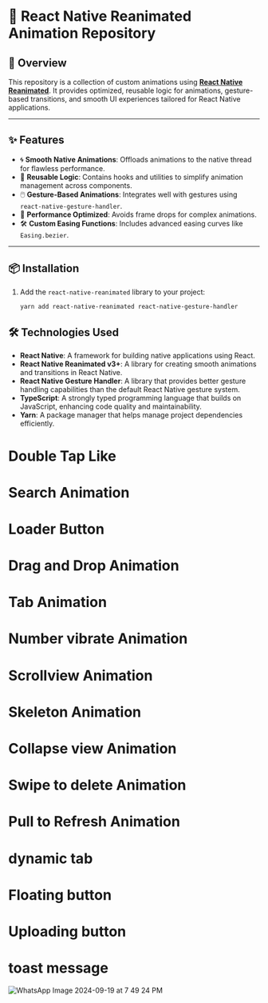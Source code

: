 # **🎨 React Native Reanimated Animation Repository**

## **🚀 Overview**

This repository is a collection of custom animations using **[React Native Reanimated](https://docs.swmansion.com/react-native-reanimated/)**. It provides optimized, reusable logic for animations, gesture-based transitions, and smooth UI experiences tailored for React Native applications.

---

## **✨ Features**

- 🌀 **Smooth Native Animations**: Offloads animations to the native thread for flawless performance.
- 🔁 **Reusable Logic**: Contains hooks and utilities to simplify animation management across components.
- 🖱️ **Gesture-Based Animations**: Integrates well with gestures using `react-native-gesture-handler`.
- 📱 **Performance Optimized**: Avoids frame drops for complex animations.
- 🛠️ **Custom Easing Functions**: Includes advanced easing curves like `Easing.bezier`.

---

## **📦 Installation**

1. Add the `react-native-reanimated` library to your project:

   ```bash
   yarn add react-native-reanimated react-native-gesture-handler

   ```

## **🛠 Technologies Used**

- **React Native**: A framework for building native applications using React.
- **React Native Reanimated v3+**: A library for creating smooth animations and transitions in React Native.
- **React Native Gesture Handler**: A library that provides better gesture handling capabilities than the default React Native gesture system.
- **TypeScript**: A strongly typed programming language that builds on JavaScript, enhancing code quality and maintainability.
- **Yarn**: A package manager that helps manage project dependencies efficiently.

# Double Tap Like

# Search Animation

# Loader Button

# Drag and Drop Animation

# Tab Animation

# Number vibrate Animation

# Scrollview Animation

# Skeleton Animation

# Collapse view Animation

# Swipe to delete Animation

# Pull to Refresh Animation

# dynamic tab

# Floating button

# Uploading button

# toast message

![WhatsApp Image 2024-09-19 at 7 49 24 PM](https://github.com/user-attachments/assets/d5af07bd-46b7-40b7-a945-4b06e6c90288)
